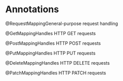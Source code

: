 # Annotations

@RequestMappingGeneral-purpose  request  handling

@GetMappingHandles  HTTP  GET  requests

@PostMappingHandles  HTTP  POST  requests

@PutMappingHandles  HTTP  PUT  requests

@DeleteMappingHandles  HTTP  DELETE  requests

@PatchMappingHandles  HTTP  PATCH  requests
